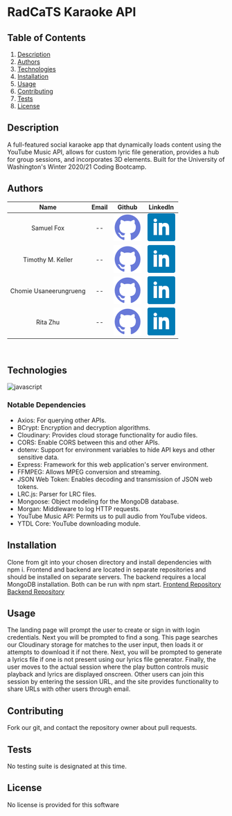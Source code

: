 # RadCaTS Karaoke API

## Table of Contents
1. [Description](#description)
2. [Authors](#authors)
3. [Technologies](#technologies)
4. [Installation](#installation)
5. [Usage](#usage)
6. [Contributing](#contributing)
7. [Tests](#tests)
8. [License](#license)
## Description
A full-featured social karaoke app that dynamically loads content using the YouTube Music API, allows for custom lyric file generation, provides a hub for group sessions, and incorporates 3D elements. Built for the University of Washington's Winter 2020/21 Coding Bootcamp.

## Authors

| Name | Email  | Github  | LinkedIn |
| :--: | :----: | :-----: | :------: |
| Samuel Fox | -- | [![Github](./assets/github.png)](https://github.com/samuelfox1) | [![LinkedIn](./assets/linkedin.png)](https://www.linkedin.com/in/samuel-fox-tacoma/) |
| Timothy M. Keller | -- | [![Github](./assets/github.png)](https://github.com/tmkeller) | [![LinkedIn](./assets/linkedin.png)](https://linkedin.com/in/tim-keller-3ab55bb1/) |
| Chomie Usaneerungrueng | -- | [![Github](./assets/github.png)](https://github.com/chomieu) | [![LinkedIn](./assets/linkedin.png)](https://www.linkedin.com/in/chomieu/) |
| Rita Zhu | -- | [![Github](./assets/github.png)](https://github.com/zhuxiaoyu1019) | [![LinkedIn](./assets/linkedin.png)](https://www.linkedin.com/in/rita-z-2495b01a1//) |
<br>

## Technologies
![javascript](https://img.shields.io/badge/javascript-100%25-yellow)

### Notable Dependencies
- Axios: For querying other APIs.
- BCrypt: Encryption and decryption algorithms.
- Cloudinary: Provides cloud storage functionality for audio files.
- CORS: Enable CORS between this and other APIs.
- dotenv: Support for environment variables to hide API keys and other sensitive data.
- Express: Framework for this web application's server environment.
- FFMPEG: Allows MPEG conversion and streaming.
- JSON Web Token: Enables decoding and transmission of JSON web tokens.
- LRC.js: Parser for LRC files.
- Mongoose: Object modeling for the MongoDB database.
- Morgan: Middleware to log HTTP requests.
- YouTube Music API: Permits us to pull audio from YouTube videos.
- YTDL Core: YouTube downloading module.

## Installation
Clone from git into your chosen directory and install dependencies with npm i. Frontend and backend are located in separate repositories and should be installed on separate servers. The backend requires a local MongoDB installation. Both can be run with npm start.
[Frontend Repository](https://github.com/chomieu/RadCaTS-Karaoke)
[Backend Repository](https://github.com/chomieu/RadCaTS-Karaoke-API)

## Usage
The landing page will prompt the user to create or sign in with login credentials. Next you will be prompted to find a song. This page searches our Cloudinary storage for matches to the user input, then loads it or attempts to download it if not there. Next, you will be prompted to generate a lyrics file if one is not present using our lyrics file generator. Finally, the user moves to the actual session where the play button controls music playback and lyrics are displayed onscreen. Other users can join this session by entering the session URL, and the site provides functionality to share URLs with other users through email.

## Contributing
Fork our git, and contact the repository owner about pull requests.

## Tests
No testing suite is designated at this time.

## License
No license is provided for this software